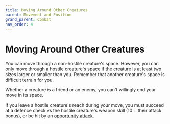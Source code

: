 ```yaml
---
title: Moving Around Other Creatures
parent: Movement and Position
grand_parent: Combat
nav_order: 4
---
```


# Moving Around Other Creatures
You can move through a non-hostile creature's space. However, you can only move through a hostile creature's space if the creature is at least two sizes larger or smaller than you. Remember that another creature's space is difficult terrain for you.

Whether a creature is a friend or an enemy, you can't willingly end your move in its space.

If you leave a hostile creature's reach during your move, you must succeed at a defence check vs the hostile creature's weapon skill (10 + their attack bonus), or be hit by an [opportunity attack](https://stormchaserroleplaying.com/stormchaserRPG/Combat/MakinganAttack/MeleeAttacks/#opportunity-attacks).
